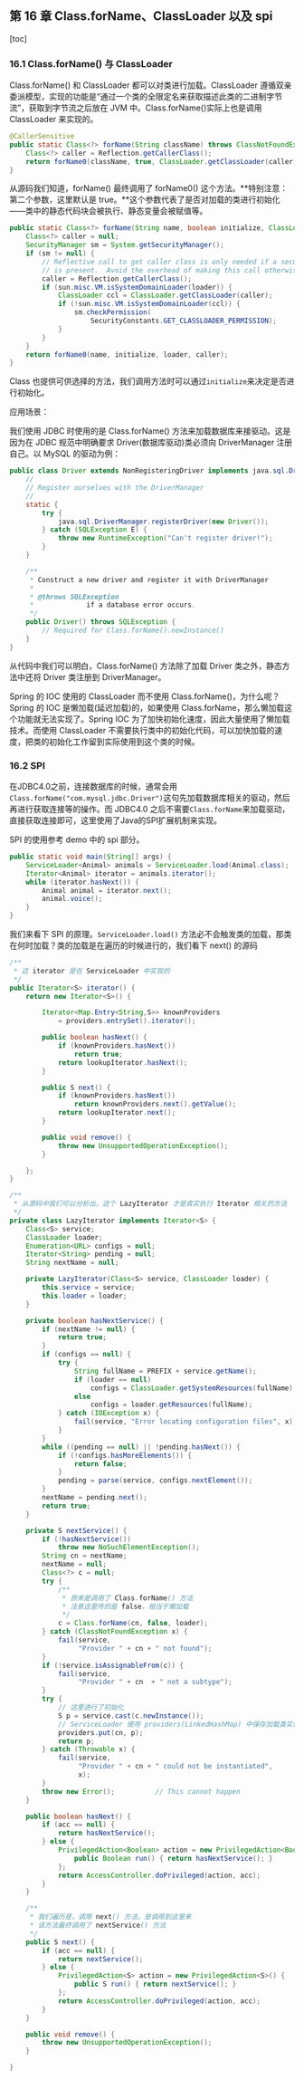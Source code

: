 ## 第 16 章 Class.forName、ClassLoader 以及 spi

[toc]

### 16.1 Class.forName() 与 ClassLoader

Class.forName() 和 ClassLoader 都可以对类进行加载。ClassLoader 遵循双亲委派模型，实现的功能是“通过一个类的全限定名来获取描述此类的二进制字节流”，获取到字节流之后放在 JVM 中。Class.forName()实际上也是调用 ClassLoader 来实现的。

```java
@CallerSensitive
public static Class<?> forName(String className) throws ClassNotFoundException {
    Class<?> caller = Reflection.getCallerClass();
    return forName0(className, true, ClassLoader.getClassLoader(caller), caller);
}
```

从源码我们知道，forName() 最终调用了 forName0() 这个方法。**特别注意：第二个参数，这里默认是 true。**这个参数代表了是否对加载的类进行初始化——类中的静态代码块会被执行、静态变量会被赋值等。

```java
public static Class<?> forName(String name, boolean initialize, ClassLoader loader) throws ClassNotFoundException {
    Class<?> caller = null;
    SecurityManager sm = System.getSecurityManager();
    if (sm != null) {
        // Reflective call to get caller class is only needed if a security manager
        // is present.  Avoid the overhead of making this call otherwise.
        caller = Reflection.getCallerClass();
        if (sun.misc.VM.isSystemDomainLoader(loader)) {
            ClassLoader ccl = ClassLoader.getClassLoader(caller);
            if (!sun.misc.VM.isSystemDomainLoader(ccl)) {
                sm.checkPermission(
                    SecurityConstants.GET_CLASSLOADER_PERMISSION);
            }
        }
    }
    return forName0(name, initialize, loader, caller);
}
```

Class 也提供可供选择的方法，我们调用方法时可以通过`initialize`来决定是否进行初始化。

应用场景：

我们使用 JDBC 时使用的是 Class.forName() 方法来加载数据库来接驱动。这是因为在 JDBC 规范中明确要求 Driver(数据库驱动)类必须向 DriverManager 注册自己。以 MySQL 的驱动为例：

```java
public class Driver extends NonRegisteringDriver implements java.sql.Driver {
    //
    // Register ourselves with the DriverManager
    //
    static {
        try {
            java.sql.DriverManager.registerDriver(new Driver());
        } catch (SQLException E) {
            throw new RuntimeException("Can't register driver!");
        }
    }

    /**
     * Construct a new driver and register it with DriverManager
     * 
     * @throws SQLException
     *             if a database error occurs.
     */
    public Driver() throws SQLException {
        // Required for Class.forName().newInstance()
    }
}
```

从代码中我们可以明白，Class.forName() 方法除了加载 Driver 类之外，静态方法中还将 Driver 类注册到 DriverManager。

Spring 的 IOC 使用的 ClassLoader 而不使用 Class.forName()，为什么呢？Spring 的 IOC 是懒加载(延迟加载)的，如果使用 Class.forName，那么懒加载这个功能就无法实现了。Spring IOC 为了加快初始化速度，因此大量使用了懒加载技术。而使用 ClassLoader 不需要执行类中的初始化代码，可以加快加载的速度，把类的初始化工作留到实际使用到这个类的时候。

### 16.2 SPI

在JDBC4.0之前，连接数据库的时候，通常会用`Class.forName("com.mysql.jdbc.Driver")`这句先加载数据库相关的驱动，然后再进行获取连接等的操作。而 JDBC4.0 之后不需要`Class.forName`来加载驱动，直接获取连接即可，这里使用了Java的SPI扩展机制来实现。

SPI 的使用参考 demo 中的 spi 部分。

```java
public static void main(String[] args) {
    ServiceLoader<Animal> animals = ServiceLoader.load(Animal.class);
    Iterator<Animal> iterator = animals.iterator();
    while (iterator.hasNext()) {
        Animal animal = iterator.next();
        animal.voice();
    } 
}
```

我们来看下 SPI 的原理。`ServiceLoader.load()` 方法必不会触发类的加载，那类在何时加载？类的加载是在遍历的时候进行的，我们看下 next() 的源码

```java
/**
 * 这 iterator 是在 ServiceLoader 中实现的
 */
public Iterator<S> iterator() {
    return new Iterator<S>() {

        Iterator<Map.Entry<String,S>> knownProviders
            = providers.entrySet().iterator();

        public boolean hasNext() {
            if (knownProviders.hasNext())
                return true;
            return lookupIterator.hasNext();
        }

        public S next() {
            if (knownProviders.hasNext())
                return knownProviders.next().getValue();
            return lookupIterator.next();
        }

        public void remove() {
            throw new UnsupportedOperationException();
        }

    };
}

/**
 * 从源码中我们可以分析出，这个 LazyIterator 才是真实执行 Iterator 相关的方法
 */
private class LazyIterator implements Iterator<S> {
    Class<S> service;
    ClassLoader loader;
    Enumeration<URL> configs = null;
    Iterator<String> pending = null;
    String nextName = null;

    private LazyIterator(Class<S> service, ClassLoader loader) {
        this.service = service;
        this.loader = loader;
    }

    private boolean hasNextService() {
        if (nextName != null) {
            return true;
        }
        if (configs == null) {
            try {
                String fullName = PREFIX + service.getName();
                if (loader == null)
                    configs = ClassLoader.getSystemResources(fullName);
                else
                    configs = loader.getResources(fullName);
            } catch (IOException x) {
                fail(service, "Error locating configuration files", x);
            }
        }
        while ((pending == null) || !pending.hasNext()) {
            if (!configs.hasMoreElements()) {
                return false;
            }
            pending = parse(service, configs.nextElement());
        }
        nextName = pending.next();
        return true;
    }

    private S nextService() {
        if (!hasNextService())
            throw new NoSuchElementException();
        String cn = nextName;
        nextName = null;
        Class<?> c = null;
        try {
          	/**
             * 原来是调用了 Class.forName() 方法
             * 注意这里传的是 false，相当于懒加载
             */
            c = Class.forName(cn, false, loader);
        } catch (ClassNotFoundException x) {
            fail(service,
                 "Provider " + cn + " not found");
        }
        if (!service.isAssignableFrom(c)) {
            fail(service,
                 "Provider " + cn  + " not a subtype");
        }
        try {
          	// 这里进行了初始化
            S p = service.cast(c.newInstance());
          	// ServiceLoader 使用 providers(LinkedHashMap) 中保存加载类实例
            providers.put(cn, p);
            return p;
        } catch (Throwable x) {
            fail(service,
                 "Provider " + cn + " could not be instantiated",
                 x);
        }
        throw new Error();          // This cannot happen
    }

    public boolean hasNext() {
        if (acc == null) {
            return hasNextService();
        } else {
            PrivilegedAction<Boolean> action = new PrivilegedAction<Boolean>() {
                public Boolean run() { return hasNextService(); }
            };
            return AccessController.doPrivileged(action, acc);
        }
    }

  	/**
  	 * 我们遍历是，调用 next() 方法，是调用到这里来
  	 * 该方法最终调用了 nextService() 方法
  	 */
    public S next() {
        if (acc == null) {
            return nextService();
        } else {
            PrivilegedAction<S> action = new PrivilegedAction<S>() {
                public S run() { return nextService(); }
            };
            return AccessController.doPrivileged(action, acc);
        }
    }

    public void remove() {
        throw new UnsupportedOperationException();
    }

}
```

